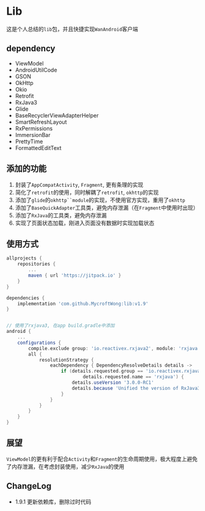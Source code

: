 # Lib

这是个人总结的`lib`包，并且快捷实现`WanAndroid`客户端

## dependency

* ViewModel
* AndroidUtilCode
* GSON
* OkHttp
* Okio
* Retrofit
* RxJava3
* Glide
* BaseRecyclerViewAdapterHelper
* SmartRefreshLayout
* RxPermissions
* ImmersionBar
* PrettyTime
* FormattedEditText

## 添加的功能

1. 封装了`AppCompatActivity`, `Fragment`, 更有条理的实现
2. 简化了`retrofit`的使用，同时解耦了`retrofit`, `okhttp`的实现
3. 添加了`glide`的`okhttp``module`的实现，不使用官方实现，重用了`okhttp`
4. 添加了`BaseQuickAdapter`工具类，避免内存泄漏（在`Fragment`中使用时出现）
5. 添加了`RxJava`的工具类，避免内存泄漏
6. 实现了页面状态加载，刚进入页面没有数据时实现加载状态

## 使用方式
```gradle
allprojects {
    repositories {
        ...
        maven { url 'https://jitpack.io' }
    }
}

dependencies {
    implementation 'com.github.MycroftWong:lib:v1.9'
}


// 使用了rxjava3, 在app build.gradle中添加
android {
    ...
    configurations {
        compile.exclude group: 'io.reactivex.rxjava2', module: 'rxjava'
        all {
            resolutionStrategy {
                eachDependency { DependencyResolveDetails details ->
                    if (details.requested.group == 'io.reactivex.rxjava3' &&
                            details.requested.name == 'rxjava') {
                        details.useVersion '3.0.0-RC1'
                        details.because 'Unified the version of RxJava3'
                    }
                }
            }
        }
    }
}
```

## 展望

`ViewModel`的更有利于配合`Activity`和`Fragment`的生命周期使用，极大程度上避免了内存泄漏，在考虑封装使用，减少`RxJava`的使用

## ChangeLog

* 1.9.1 更新依赖库，删除过时代码 

